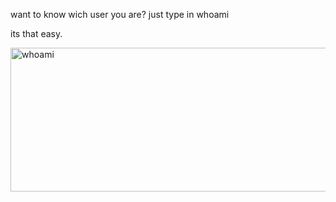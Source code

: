 want to know wich user you are? just type in whoami

its that easy.

<img width="1090" height="230" alt="whoami" src="https://github.com/user-attachments/assets/0432df5d-0ad0-4274-ad4d-6c8c80e491f7" />
